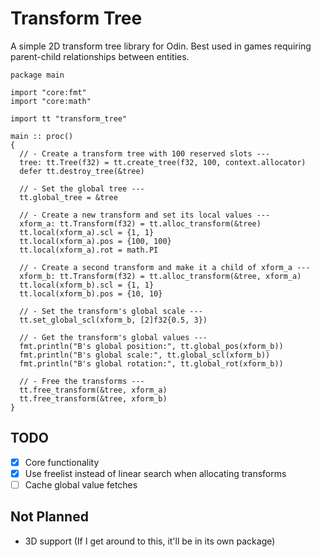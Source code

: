 # Transform Tree
A simple 2D transform tree library for Odin. Best used in games requiring parent-child relationships between entities. 

```odin
package main

import "core:fmt"
import "core:math"

import tt "transform_tree"

main :: proc()
{
  // - Create a transform tree with 100 reserved slots ---
  tree: tt.Tree(f32) = tt.create_tree(f32, 100, context.allocator)
  defer tt.destroy_tree(&tree)

  // - Set the global tree ---
  tt.global_tree = &tree

  // - Create a new transform and set its local values ---
  xform_a: tt.Transform(f32) = tt.alloc_transform(&tree)
  tt.local(xform_a).scl = {1, 1}
  tt.local(xform_a).pos = {100, 100}
  tt.local(xform_a).rot = math.PI

  // - Create a second transform and make it a child of xform_a ---
  xform_b: tt.Transform(f32) = tt.alloc_transform(&tree, xform_a)
  tt.local(xform_b).scl = {1, 1}
  tt.local(xform_b).pos = {10, 10}

  // - Set the transform's global scale ---
  tt.set_global_scl(xform_b, [2]f32{0.5, 3})

  // - Get the transform's global values ---
  fmt.println("B's global position:", tt.global_pos(xform_b))
  fmt.println("B's global scale:", tt.global_scl(xform_b))
  fmt.println("B's global rotation:", tt.global_rot(xform_b))

  // - Free the transforms ---
  tt.free_transform(&tree, xform_a)
  tt.free_transform(&tree, xform_b)
}
```

## TODO
- [x] Core functionality
- [X] Use freelist instead of linear search when allocating transforms
- [ ] Cache global value fetches

## Not Planned
- 3D support (If I get around to this, it'll be in its own package)
